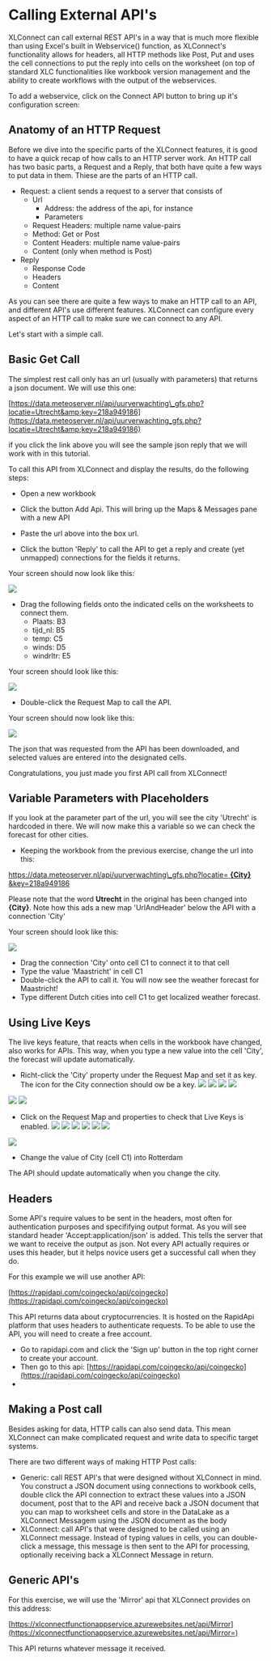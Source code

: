 # Calling External API&#39;s

XLConnect can call external REST API&#39;s in a way that is much more flexible than using Excel&#39;s built in Webservice() function, as XLConnect&#39;s functionality allows for headers, all HTTP methods like Post, Put and uses the cell connections to put the reply into cells on the worksheet (on top of standard XLC functionalities like workbook version management and the ability to create workflows with the output of the webservices.

To add a webservice, click on the Connect API button to bring up it&#39;s configuration screen:

## Anatomy of an HTTP Request

Before we dive into the specific parts of the XLConnect features, it is good to have a quick recap of how calls to an HTTP server work. An HTTP call has two basic parts, a Request and a Reply, that both have quite a few ways to put data in them. Thiese are the parts of an HTTP call.

- Request: a client sends a request to a server that consists of
  - Url
    - Address: the address of the api, for instance
    - Parameters
  - Request Headers: multiple name value-pairs
  - Method: Get or Post
  - Content Headers: multiple name value-pairs
  - Content (only when method is Post)
- Reply
  - Response Code
  - Headers
  - Content

As you can see there are quite a few ways to make an HTTP call to an API, and different API&#39;s use different features. XLConnect can configure every aspect of an HTTP call to make sure we can connect to any API.

Let&#39;s start with a simple call.

## Basic Get Call

The simplest rest call only has an url (usually with parameters) that returns a json document. We will use this one:

[https://data.meteoserver.nl/api/uurverwachting\_gfs.php?locatie=Utrecht&amp;key=218a949186](https://data.meteoserver.nl/api/uurverwachting_gfs.php?locatie=Utrecht&amp;key=218a949186)

if you click the link above you will see the sample json reply that we will work with in this tutorial.

To call this API from XLConnect and display the results, do the following steps:

- Open a new workbook
- Click the button Add Api. This will bring up the Maps &amp; Messages pane with a new API

- Paste the url above into the box url.
- Click the button &#39;Reply&#39; to call the API to get a reply and create (yet unmapped) connections for the fields it returns.

Your screen should now look like this:

![](RackMultipart20200606-4-10x3hpl_html_588de27a5e04b33f.png)

- Drag the following fields onto the indicated cells on the worksheets to connect them.
  - Plaats: B3
  - tijd\_nl: B5
  - temp: C5
  - winds: D5
  - windrltr: E5

Your screen should look like this:

![](RackMultipart20200606-4-10x3hpl_html_594c76d9db6b56a8.png)

- Double-click the Request Map to call the API.

Your screen should now look like this:

![](RackMultipart20200606-4-10x3hpl_html_48595d6eac02e2e6.png)

The json that was requested from the API has been downloaded, and selected values are entered into the designated cells.

Congratulations, you just made you first API call from XLConnect!

## Variable Parameters with Placeholders

If you look at the parameter part of the url, you will see the city &#39;Utrecht&#39; is hardcoded in there. We will now make this a variable so we can check the forecast for other cities.

- Keeping the workbook from the previous exercise, change the url into this:

[https://data.meteoserver.nl/api/uurverwachting\_gfs.php?locatie= **{City}** &amp;key=218a949186](https://data.meteoserver.nl/api/uurverwachting_gfs.php?locatie=%7BCity%7D&amp;key=218a949186)

Please note that the word **Utrecht** in the original has been changed into **{City}**. Note how this ads a new map &#39;UrlAndHeader&#39; below the API with a connection &#39;City&#39;

Your screen should look like this:

![](RackMultipart20200606-4-10x3hpl_html_751fd93e8fd685c0.png)

- Drag the connection &#39;City&#39; onto cell C1 to connect it to that cell
- Type the value &#39;Maastricht&#39; in cell C1
- Double-click the API to call it. You will now see the weather forecast for Maastricht!
- Type different Dutch cities into cell C1 to get localized weather forecast.

## Using Live Keys

The live keys feature, that reacts when cells in the workbook have changed, also works for APIs. This way, when you type a new value into the cell &#39;City&#39;, the forecast will update automatically.

- Richt-click the &#39;City&#39; property under the Request Map and set it as key. The icon for the City connection should ow be a key.
 ![](RackMultipart20200606-4-10x3hpl_html_882297bfd7a4b582.gif) ![](RackMultipart20200606-4-10x3hpl_html_833f04d9f99d8411.gif) ![](RackMultipart20200606-4-10x3hpl_html_60ddf2a9bb1ee954.gif) ![](RackMultipart20200606-4-10x3hpl_html_199f2d8a861f6de6.gif)

![](RackMultipart20200606-4-10x3hpl_html_f2db5af5f6e0e7fe.png) ![](RackMultipart20200606-4-10x3hpl_html_69e57da5c84ef406.png)

- Click on the Request Map and properties to check that Live Keys is enabled.
 ![](RackMultipart20200606-4-10x3hpl_html_1a1bc788f3747941.gif) ![](RackMultipart20200606-4-10x3hpl_html_833f04d9f99d8411.gif) ![](RackMultipart20200606-4-10x3hpl_html_f061b0de51fb0b23.gif) ![](RackMultipart20200606-4-10x3hpl_html_833f04d9f99d8411.gif) ![](RackMultipart20200606-4-10x3hpl_html_3fce91bfebbc350e.gif) ![](RackMultipart20200606-4-10x3hpl_html_833f04d9f99d8411.gif)



![](RackMultipart20200606-4-10x3hpl_html_937330511c1aee04.png)

- Change the value of City (cell C1) into Rotterdam

The API should update automatically when you change the city.

## Headers

Some API&#39;s require values to be sent in the headers, most often for authentication purposes and specififying output format. As you will see standard header &#39;Accept:application/json&#39; is added. This tells the server that we want to receive the output as json. Not every API actually requires or uses this header, but it helps novice users get a successful call when they do.

For this example we will use another API:

[https://rapidapi.com/coingecko/api/coingecko](https://rapidapi.com/coingecko/api/coingecko)

This API returns data about cryptocurrencies. It is hosted on the RapidApi platform that uses headers to authenticate requests. To be able to use the API, you will need to create a free account.

- Go to rapidapi.com and click the &#39;Sign up&#39; button in the top right corner to create your account.
- Then go to this api: [https://rapidapi.com/coingecko/api/coingecko](https://rapidapi.com/coingecko/api/coingecko)
-

## Making a Post call

Besides asking for data, HTTP calls can also send data. This mean XLConnect can make complicated request and write data to specific target systems.

There are two different ways of making HTTP Post calls:

- Generic: call REST API&#39;s that were designed without XLConnect in mind. You construct a JSON document using connections to workbook cells, double click the API connection to extract these values into a JSON document, post that to the API and receive back a JSON document that you can map to worksheet cells and store in the DataLake as a XLConnect Messagem using the JSON document as the body
- XLConnect: call API&#39;s that were designed to be called using an XLConnect message. Instead of typing values in cells, you can double-click a message, this message is then sent to the API for processing, optionally receiving back a XLConnect Message in return.

## Generic API&#39;s

For this exercise, we will use the &#39;Mirror&#39; api that XLConnect provides on this address:

[https://xlconnectfunctionappservice.azurewebsites.net/api/Mirror](https://xlconnectfunctionappservice.azurewebsites.net/api/Mirror=)

This API returns whatever message it received.

